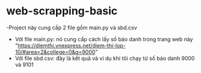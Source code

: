 # web-scrapping-basic
-Project này cung cấp 2 file gồm main.py và sbd.csv
+ Với file main.py: nó cung cấp cách lấy số báo danh trong trang web này "https://diemthi.vnexpress.net/diem-thi-lop-10/#area=2&college=0&q=9000"
+ Với file sbd.csv: đây là kết quả và ví dụ khi tôi chạy từ số báo danh 9000 và 9101
